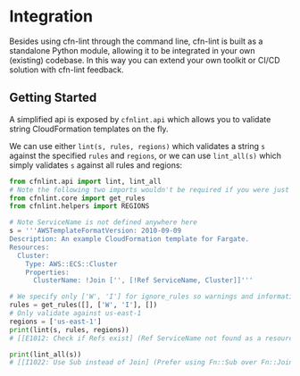 # Integration
Besides using cfn-lint through the command line, cfn-lint is built as a standalone Python module, allowing it to be integrated in your own (existing) codebase. In this way you can extend your own toolkit or CI/CD solution with cfn-lint feedback.

## Getting Started
A simplified api is exposed by `cfnlint.api` which allows you to validate string CloudFormation templates on the fly.

We can use either `lint(s, rules, regions)` which validates a string `s` against the specified `rules` and `regions`, or we can use `lint_all(s)` which simply validates `s` against all rules and regions:

```python
from cfnlint.api import lint, lint_all
# Note the following two imports wouldn't be required if you were just using lint_all
from cfnlint.core import get_rules
from cfnlint.helpers import REGIONS

# Note ServiceName is not defined anywhere here
s = '''AWSTemplateFormatVersion: 2010-09-09
Description: An example CloudFormation template for Fargate.
Resources:
  Cluster:
    Type: AWS::ECS::Cluster
    Properties:
      ClusterName: !Join ['', [!Ref ServiceName, Cluster]]'''

# We specify only ['W', 'I'] for ignore_rules so warnings and informationals are not returned
rules = get_rules([], ['W', 'I'], [])
# Only validate against us-east-1
regions = ['us-east-1']
print(lint(s, rules, regions))
# [[E1012: Check if Refs exist] (Ref ServiceName not found as a resource or parameter) matched 7]

print(lint_all(s))
# [[I1022: Use Sub instead of Join] (Prefer using Fn::Sub over Fn::Join with an empty delimiter) matched 7, [E1012: Check if Refs exist] (Ref ServiceName not found as a resource or parameter) matched 7]
```
